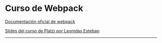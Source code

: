 # Curso de Webpack

[Documentación oficial de webpack ](https://webpack.js.org/ "Documentación oficial de webpack ")

[Slides del curso de Platzi por Leonidas Esteban](https://docs.google.com/presentation/d/1p4aJ5wAKWmqVeoQoLFI7UUzgzdTsn3N2bT57hBjyPGM/edit?usp=sharing "Slides del curso de Platzi por Leonidas Esteban")

------------

